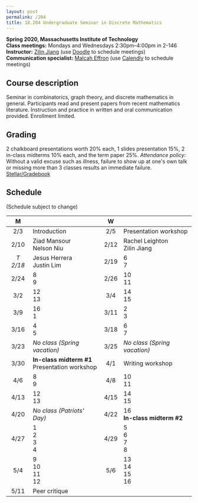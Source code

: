 ```yaml
---
layout: post
permalink: /204
title: 18.204 Undergraduate Seminar in Discrete Mathematics
---
```

**Spring 2020, Massachusetts Institute of Technology**  
**Class meetings:** Mondays and Wednesdays 2:30pm–4:00pm in 2-146  
**Instructor:** [Zilin Jiang](/) (use [Doodle](https://doodle.com/mm/zilinjiang/18-204) to schedule meetings)  
**Communication specialist:** [Malcah Effron](https://cmsw.mit.edu/profile/malcah-effron/) (use [Calendly](https://calendly.com/meffron) to schedule meetings)

## Course description

Seminar in combinatorics, graph theory, and discrete mathematics in general. Participants read and present papers from recent mathematics literature. Instruction and practice in written and oral communication provided. Enrollment limited.

## Grading

2 chalkboard presentations worth 20% each, 1 slides presentation 15%, 2 in-class midterms 10% each, and the term paper 25%.
*Attendance policy:* Without a valid excuse such as illness, failure to show up at one's own talk or missing more than 3 classes results an immediate failure.  
[Stellar/Gradebook](http://stellar.mit.edu/course/18/sp20/18.204/)

## Schedule

(Schedule subject to change)

| M    |   | W    |   |
|:----:|---|:----:|---|
| 2/3 | Introduction | 2/5 | Presentation workshop |
| 2/10 | Ziad Mansour<br>Nelson Niu | 2/12 | Rachel Leighton<br>Zilin Jiang |
| *T 2/18* | Jesus Herrera<br>Justin Lim | 2/19 | 6<br>7 |
| 2/24 | 8<br>9 | 2/26 | 10<br>11 |
| 3/2 | 12<br>13 | 3/4 | 14<br>15 |
| 3/9 | 16<br>1 | 3/11 | 2<br>3 |
| 3/16 | 4<br>5 | 3/18 | 6<br>7 |
| 3/23 | _No class (Spring vacation)_ | 3/25 | _No class (Spring vacation)_ |
| 3/30 | **In-class midterm #1**<br>Presentation workshop | 4/1 | Writing workshop |
| 4/6  | 8<br>9 | 4/8 | 10<br>11 |
| 4/13 | 12<br>13 | 4/15  | 14<br>15 |
| 4/20 | _No class (Patriots' Day)_ | 4/22 | 16<br>**In-class midterm #2** |
| 4/27 | 1<br>2<br>3<br>4 | 4/29 | 5<br>6<br>7<br>8 |
| 5/4 | 9<br>10<br>11<br>12 | 5/6 | 13<br>14<br>15<br>16 |
| 5/11 | Peer critique |
